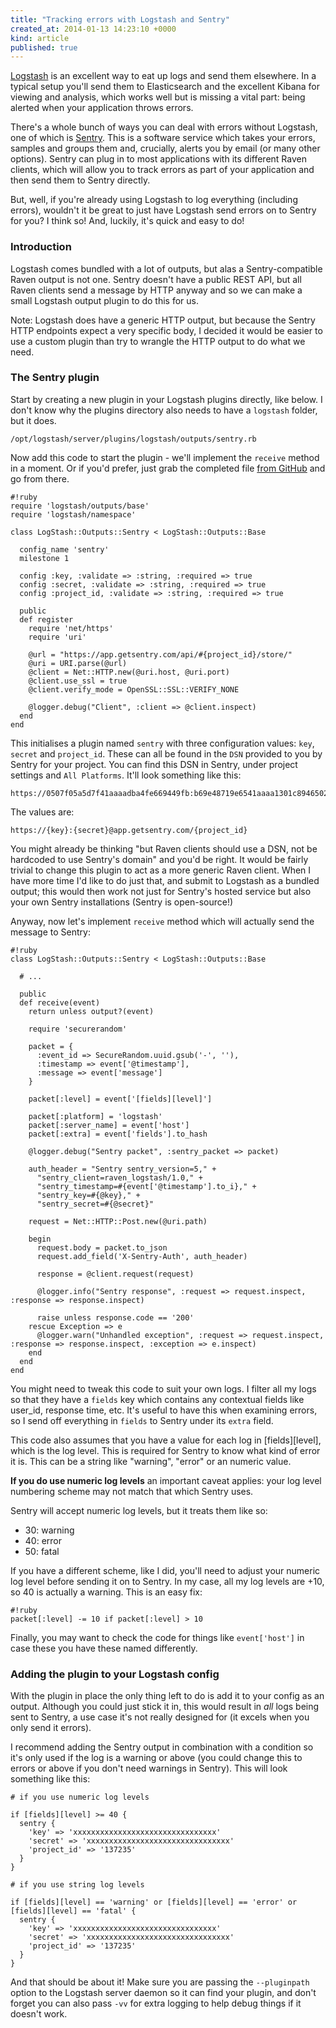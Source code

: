 ```yaml
---
title: "Tracking errors with Logstash and Sentry"
created_at: 2014-01-13 14:23:10 +0000
kind: article
published: true
---
```


[Logstash](http://logstash.net/) is an excellent way to eat up logs and send them elsewhere. In a typical setup you'll send them to Elasticsearch and the excellent Kibana for viewing and analysis, which works well but is missing a vital part: being alerted when your application throws errors.

There's a whole bunch of ways you can deal with errors without Logstash, one of which is [Sentry](https://getsentry.com/). This is a software service which takes your errors, samples and groups them and, crucially, alerts you by email (or many other options). Sentry can plug in to most applications with its different Raven clients, which will allow you to track errors as part of your application and then send them to Sentry directly.

But, well, if you're already using Logstash to log everything (including errors), wouldn't it be great to just have Logstash send errors on to Sentry for you? I think so! And, luckily, it's quick and easy to do!

<!-- more -->

### Introduction

Logstash comes bundled with a lot of outputs, but alas a Sentry-compatible Raven output is not one. Sentry doesn't have a public REST API, but all Raven clients send a message by HTTP anyway and so we can make a small Logstash output plugin to do this for us.

Note: Logstash does have a generic HTTP output, but because the Sentry HTTP endpoints expect a very specific body, I decided it would be easier to use a custom plugin than try to wrangle the HTTP output to do what we need.

### The Sentry plugin

Start by creating a new plugin in your Logstash plugins directly, like below. I don't know why the plugins directory also needs to have a `logstash` folder, but it does.

    /opt/logstash/server/plugins/logstash/outputs/sentry.rb

Now add this code to start the plugin - we'll implement the `receive` method in a moment. Or if you'd prefer, just grab the completed file [from GitHub](https://gist.github.com/clarkdave/edaab9be9eaa9bf1ee5f) and go from there.

    #!ruby
    require 'logstash/outputs/base'
    require 'logstash/namespace'

    class LogStash::Outputs::Sentry < LogStash::Outputs::Base

      config_name 'sentry'
      milestone 1

      config :key, :validate => :string, :required => true
      config :secret, :validate => :string, :required => true
      config :project_id, :validate => :string, :required => true

      public
      def register
        require 'net/https'
        require 'uri'
        
        @url = "https://app.getsentry.com/api/#{project_id}/store/"
        @uri = URI.parse(@url)
        @client = Net::HTTP.new(@uri.host, @uri.port)
        @client.use_ssl = true
        @client.verify_mode = OpenSSL::SSL::VERIFY_NONE

        @logger.debug("Client", :client => @client.inspect)
      end
    end

This initialises a plugin named `sentry` with three configuration values: `key`, `secret` and `project_id`. These can all be found in the `DSN` provided to you by Sentry for your project. You can find this DSN in Sentry, under project settings and `All Platforms`. It'll look something like this:

    https://0507f05a5d7f41aaaadba4fe669449fb:b69e48719e6541aaaa1301c8946502be@app.getsentry.com/371923

The values are:

    https://{key}:{secret}@app.getsentry.com/{project_id}

You might already be thinking "but Raven clients should use a DSN, not be hardcoded to use Sentry's domain" and you'd be right. It would be fairly trivial to change this plugin to act as a more generic Raven client. When I have more time I'd like to do just that, and submit to Logstash as a bundled output; this would then work not just for Sentry's hosted service but also your own Sentry installations (Sentry is open-source!)

Anyway, now let's implement `receive` method which will actually send the message to Sentry:

    #!ruby
    class LogStash::Outputs::Sentry < LogStash::Outputs::Base

      # ...

      public
      def receive(event)
        return unless output?(event)

        require 'securerandom'

        packet = {
          :event_id => SecureRandom.uuid.gsub('-', ''),
          :timestamp => event['@timestamp'],
          :message => event['message']
        }

        packet[:level] = event['[fields][level]']

        packet[:platform] = 'logstash'
        packet[:server_name] = event['host']
        packet[:extra] = event['fields'].to_hash

        @logger.debug("Sentry packet", :sentry_packet => packet)

        auth_header = "Sentry sentry_version=5," +
          "sentry_client=raven_logstash/1.0," +
          "sentry_timestamp=#{event['@timestamp'].to_i}," +
          "sentry_key=#{@key}," +
          "sentry_secret=#{@secret}"

        request = Net::HTTP::Post.new(@uri.path)

        begin
          request.body = packet.to_json
          request.add_field('X-Sentry-Auth', auth_header)

          response = @client.request(request)

          @logger.info("Sentry response", :request => request.inspect, :response => response.inspect)

          raise unless response.code == '200'
        rescue Exception => e
          @logger.warn("Unhandled exception", :request => request.inspect, :response => response.inspect, :exception => e.inspect)
        end
      end
    end

You might need to tweak this code to suit your own logs. I filter all my logs so that they have a `fields` key which contains any contextual fields like user_id, response time, etc. It's useful to have this when examining errors, so I send off everything in `fields` to Sentry under its `extra` field.

This code also assumes that you have a value for each log in [fields][level], which is the log level. This is required for Sentry to know what kind of error it is. This can be a string like "warning", "error" or an numeric value.

**If you do use numeric log levels** an important caveat applies: your log level numbering scheme may not match that which Sentry uses.

Sentry will accept numeric log levels, but it treats them like so:

* 30: warning
* 40: error
* 50: fatal

If you have a different scheme, like I did, you'll need to adjust your numeric log level before sending it on to Sentry. In my case, all my log levels are +10, so 40 is actually a warning. This is an easy fix:

    #!ruby
    packet[:level] -= 10 if packet[:level] > 10

Finally, you may want to check the code for things like `event['host']` in case these you have these named differently.

### Adding the plugin to your Logstash config

With the plugin in place the only thing left to do is add it to your config as an output. Although you could just stick it in, this would result in *all* logs being sent to Sentry, a use case it's not really designed for (it excels when you only send it errors).

I recommend adding the Sentry output in combination with a condition so it's only used if the log is a warning or above (you could change this to errors or above if you don't need warnings in Sentry). This will look something like this:

    # if you use numeric log levels

    if [fields][level] >= 40 {
      sentry {
        'key' => 'xxxxxxxxxxxxxxxxxxxxxxxxxxxxxxxx'
        'secret' => 'xxxxxxxxxxxxxxxxxxxxxxxxxxxxxxxx'
        'project_id' => '137235'
      }
    }

    # if you use string log levels

    if [fields][level] == 'warning' or [fields][level] == 'error' or [fields][level] == 'fatal' {
      sentry {
        'key' => 'xxxxxxxxxxxxxxxxxxxxxxxxxxxxxxxx'
        'secret' => 'xxxxxxxxxxxxxxxxxxxxxxxxxxxxxxxx'
        'project_id' => '137235'
      }
    }

And that should be about it! Make sure you are passing the `--pluginpath` option to the Logstash server daemon so it can find your plugin, and don't forget you can also pass `-vv` for extra logging to help debug things if it doesn't work.